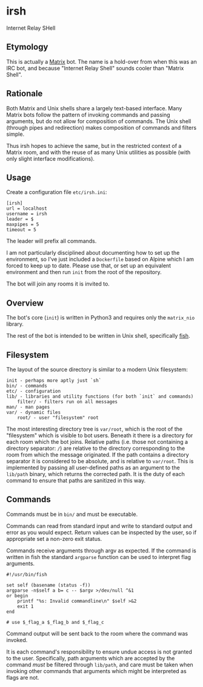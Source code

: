 irsh
====

Internet Relay SHell

Etymology
---------

This is actually a [Matrix](https://matrix.org/) bot. The name is a hold-over
from when this was an IRC bot, and because "Internet Relay Shell" sounds cooler
than "Matrix Shell".

Rationale
---------

Both Matrix and Unix shells share a largely text-based interface. Many Matrix
bots follow the pattern of invoking commands and passing arguments, but do not
allow for composition of commands. The Unix shell (through pipes and
redirection) makes composition of commands and filters simple.

Thus irsh hopes to achieve the same, but in the restricted context of a Matrix
room, and with the reuse of as many Unix utilities as possible (with only
slight interface modifications).

Usage
-----

Create a configuration file `etc/irsh.ini`:

    [irsh]
    url = localhost
    username = irsh
    leader = $
    maxpipes = 5
    timeout = 5

The leader will prefix all commands.

I am not particularly disciplined about documenting how to set up the
environment, so I've just included a `Dockerfile` based on Alpine which I am
forced to keep up to date. Please use that, or set up an equivalent environment
and then run `init` from the root of the repository.

The bot will join any rooms it is invited to.

Overview
--------

The bot's core (`init`) is written in Python3 and requires only the
`matrix_nio` library.

The rest of the bot is intended to be written in Unix shell, specifically
[fish](http://fishshell.com/).

Filesystem
----------

The layout of the source directory is similar to a modern Unix filesystem:

    init - perhaps more aptly just `sh`
    bin/ - commands
    etc/ - configuration
    lib/ - libraries and utility functions (for both `init` and commands)
        filter/ - filters run on all messages
    man/ - man pages
    var/ - dynamic files
        root/ - user "filesystem" root

The most interesting directory tree is `var/root`, which is the root of the
"filesystem" which is visible to bot users. Beneath it there is a directory for
each room which the bot joins. Relative paths (i.e. those not containing a
directory separator: `/`) are relative to the directory corresponding to the
room from which the message originated. If the path contains a directory
separator it is considered to be absolute, and is relative to `var/root`. This
is implemented by passing all user-defined paths as an argument to the
`lib/path` binary, which returns the corrected path. It is the duty of each
command to ensure that paths are sanitized in this way.

Commands
--------

Commands must be in `bin/` and must be executable.

Commands can read from standard input and write to standard output and
error as you would expect. Return values can be inspected by the user, so if
appropriate set a non-zero exit status.

Commands receive arguments through argv as expected. If the command is written
in fish the standard `argparse` function can be used to interpret flag
arguments.

```fish
#!/usr/bin/fish

set self (basename (status -f))
argparse -n$self a b= c -- $argv >/dev/null ^&1
or begin
    printf "%s: Invalid commandline\n" $self >&2
    exit 1
end

# use $_flag_a $_flag_b and $_flag_c
```

Command output will be sent back to the room where the command was invoked.

It is each command's responsibility to ensure undue access is not granted to
the user. Specifically, path arguments which are accepted by the command *must*
be filtered through `lib/path`, and care must be taken when invoking other
commands that arguments which might be interpreted as flags are not.
